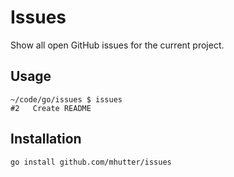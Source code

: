 # Issues

Show all open GitHub issues for the current project.

## Usage

    ~/code/go/issues $ issues
    #2   Create README

## Installation

    go install github.com/mhutter/issues
